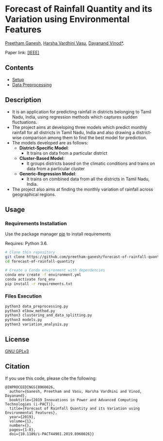 # Forecast of Rainfall Quantity and its Variation using Environmental Features

[Preetham Ganesh](https://www.linkedin.com/in/preethamganesh/), [Harsha Vardhini Vasu](https://www.linkedin.com/in/harshavardhini1/), [Dayanand Vinod*](https://in.linkedin.com/in/dayanand-vinod).

Paper link: [[IEEE]](https://ieeexplore.ieee.org/document/8960026)

## Contents

- [Setup](https://github.com/preetham-ganesh/forecast-of-rainfall-quantity#setup)
- [Data Preprocessing](https://github.com/preetham-ganesh/forecast-of-rainfall-quantity#data-preprocessing)

## Description

- It is an application for predicting rainfall in districts belonging to Tamil Nadu, India, using regression methods which captures sudden fluctuations.
- The project aims at developing three models which predict monthly rainfall for all districts in Tamil Nadu, India and also drawing a district-wise comparison among them to find the best model for prediction.
- The models developed are as follows:
	- **District-Specific Model**:
		- It trains on data from a particular district
	- **Cluster-Based Model**:
		- It groups districts based on the climatic conditions and trains on data from a particular cluster
	- **Generic-Regression Model**:
		- It trains on combined data from all the districts in Tamil Nadu, India.
- The project also aims at finding the monthly variation of rainfall across geographical regions.

## Usage

### Requirements Installation

Use the package manager [pip](https://pip.pypa.io/en/stable/) to install requirements

Requires: Python 3.6.

```bash
# Clone this repository
git clone https://github.com/preetham-ganesh/forecast-of-rainfall-quantity.git
cd forecast-of-rainfall-quantity

# Create a Conda environment with dependencies
conda env create -f environment.yml
conda activate forq_env
pip install -r requirements.txt
```

### Files Execution

```bash
python3 data_preprocessing.py
python3 elbow_method.py
python3 clustering_and_data_splitting.py
python3 models.py
python3 variation_analysis.py
```

## License
[GNU GPLv3](https://choosealicense.com/licenses/gpl-3.0/)

## Citation

If you use this code, please cite the following:

```
@INPROCEEDINGS{8960026,
  author={Ganesh, Preetham and Vasu, Harsha Vardhini and Vinod, Dayanand},
  booktitle={2019 Innovations in Power and Advanced Computing Technologies (i-PACT)}, 
  title={Forecast of Rainfall Quantity and its Variation using Environmental Features}, 
  year={2019},
  volume={1},
  number={},
  pages={1-8},
  doi={10.1109/i-PACT44901.2019.8960026}}
```
